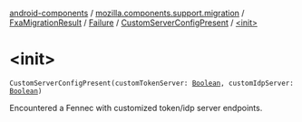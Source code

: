 [android-components](../../../../index.md) / [mozilla.components.support.migration](../../../index.md) / [FxaMigrationResult](../../index.md) / [Failure](../index.md) / [CustomServerConfigPresent](index.md) / [&lt;init&gt;](./-init-.md)

# &lt;init&gt;

`CustomServerConfigPresent(customTokenServer: `[`Boolean`](https://kotlinlang.org/api/latest/jvm/stdlib/kotlin/-boolean/index.html)`, customIdpServer: `[`Boolean`](https://kotlinlang.org/api/latest/jvm/stdlib/kotlin/-boolean/index.html)`)`

Encountered a Fennec with customized token/idp server endpoints.

